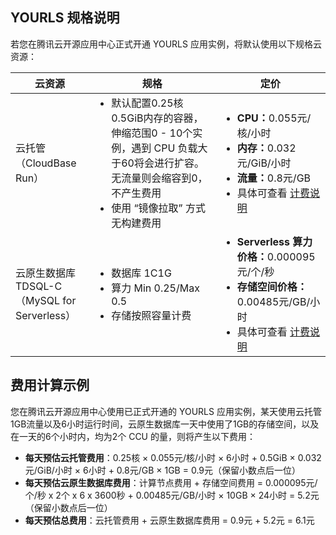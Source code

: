 
## YOURLS 规格说明
若您在腾讯云开源应用中心正式开通 YOURLS 应用实例，将默认使用以下规格云资源：

<table>
<thead>
  <tr>
    <th width="25%">云资源</th>
    <th>规格</th>
    <th width="35%">定价</th>
  </tr>
</thead>
<tbody>
  <tr>
    <td>云托管<br>（CloudBase Run）</td>
    <td><ul style="margin:0"><li>默认配置0.25核0.5GiB内存的容器，伸缩范围0 - 10个实例，遇到 CPU 负载大于60将会进行扩容。无流量则会缩容到0，不产生费用</li><li>使用 “镜像拉取” 方式无构建费用</li></ul></td>
    <td><ul style="margin:0"><li><b>CPU：</b>0.055元/核/小时</li><li><b>内存：</b>0.032元/GiB/小时</li><li><b>流量：</b>0.8元/GB</li><li>具体可查看 <a href= "https://cloud.tencent.com/document/product/1243/47823#.E6.8C.89.E9.87.8F.E8.AE.A1.E8.B4.B9">计费说明</a></ul></li></td>
  </tr>
  <tr>
    <td>云原生数据库 TDSQL-C<br>（MySQL for Serverless）</td>
    <td><ul style="margin:0"><li>数据库 1C1G</li><li>算力 Min 0.25/Max 0.5</li><li>存储按照容量计费</li></ul></td>
    <td><ul style="margin:0"><li><b>Serverless 算力价格：</b>0.000095元/个/秒</li><li><b>存储空间价格：</b>0.00485元/GB/小时</li><li>具体可查看 <a href= "https://cloud.tencent.com/document/product/1003/30493">计费说明</a></li></ul></td>
  </tr>
</tbody>
</table>

## 费用计算示例
您在腾讯云开源应用中心使用已正式开通的 YOURLS 应用实例，某天使用云托管1GB流量以及6小时运行时间，云原生数据库一天中使用了1GB的存储空间，以及在一天的6个小时内，均为2个 CCU 的量，则将产生以下费用：

- **每天预估云托管费用**：0.25核 × 0.055元/核/小时 × 6小时 + 0.5GiB × 0.032元/GiB/小时 × 6小时 + 0.8元/GB × 1GB = 0.9元（保留小数点后一位）
- **每天预估云原生数据库费用**：计算节点费用 + 存储空间费用 = 0.000095元/个/秒 x 2个 x 6 x 3600秒 + 0.00485元/GB/小时 × 10GB × 24小时 = 5.2元（保留小数点后一位）
- **每天预估总费用**：云托管费用 + 云原生数据库费用 = 0.9元 + 5.2元 = 6.1元




